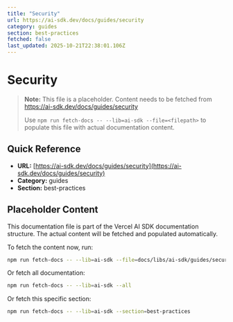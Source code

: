 ```yaml
---
title: "Security"
url: https://ai-sdk.dev/docs/guides/security
category: guides
section: best-practices
fetched: false
last_updated: 2025-10-21T22:38:01.106Z
---
```


# Security

> **Note:** This file is a placeholder. Content needs to be fetched from https://ai-sdk.dev/docs/guides/security
>
> Use `npm run fetch-docs -- --lib=ai-sdk --file=<filepath>` to populate this file with actual documentation content.

## Quick Reference

- **URL:** [https://ai-sdk.dev/docs/guides/security](https://ai-sdk.dev/docs/guides/security)
- **Category:** guides
- **Section:** best-practices

## Placeholder Content

This documentation file is part of the Vercel AI SDK documentation structure.
The actual content will be fetched and populated automatically.

To fetch the content now, run:

```bash
npm run fetch-docs -- --lib=ai-sdk --file=docs/libs/ai-sdk/guides/security.md
```

Or fetch all documentation:

```bash
npm run fetch-docs -- --lib=ai-sdk --all
```

Or fetch this specific section:

```bash
npm run fetch-docs -- --lib=ai-sdk --section=best-practices
```
